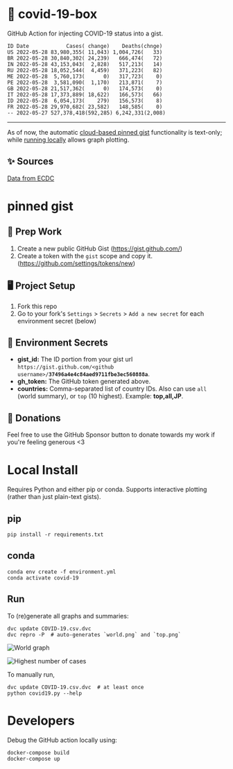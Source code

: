 # 🏥 covid-19-box

GitHub Action for injecting COVID-19 status into a gist.

```
ID Date            Cases( change)    Deaths(chnge)
US 2022-05-28 83,980,355( 11,043) 1,004,726(   33)
BR 2022-05-28 30,840,302( 24,239)   666,474(   72)
IN 2022-05-28 43,153,043(  2,828)   517,213(   14)
RU 2022-05-28 18,052,544(  4,459)   371,223(   82)
ME 2022-05-28  5,760,173(      0)   317,723(    0)
PE 2022-05-28  3,581,090(  1,170)   213,871(    7)
GB 2022-05-28 21,517,362(      0)   174,573(    0)
IT 2022-05-28 17,373,889( 18,622)   166,573(   66)
ID 2022-05-28  6,054,173(    279)   156,573(    8)
FR 2022-05-28 29,970,682( 23,582)   148,585(    0)
-- 2022-05-27 527,378,418(592,285) 6,242,331(2,008)
```

---

As of now, the automatic [cloud-based pinned gist](#pinned-gist) functionality is text-only;
while [running locally](#local-install) allows graph plotting.

## ✨ Sources

[Data from ECDC](https://www.ecdc.europa.eu/en/publications-data/download-todays-data-geographic-distribution-covid-19-cases-worldwide)

# pinned gist

## 🎒 Prep Work
1. Create a new public GitHub Gist (https://gist.github.com/)
1. Create a token with the `gist` scope and copy it. (https://github.com/settings/tokens/new)

## 🖥 Project Setup
1. Fork this repo
1. Go to your fork's `Settings` > `Secrets` > `Add a new secret` for each environment secret (below)

## 🤫 Environment Secrets
- **gist_id:** The ID portion from your gist url `https://gist.github.com/<github username>/`**`37496a4e4c84aed9711fbe3ec560888a`**.
- **gh_token:** The GitHub token generated above.
- **countries:** Comma-separated list of country IDs. Also can use `all` (world summary), or `top` (10 highest). Example: **top,all,JP**.

## 💸 Donations

Feel free to use the GitHub Sponsor button to donate towards my work if you're feeling generous <3

# Local Install

Requires Python and either pip or conda. Supports interactive plotting (rather than just plain-text gists).

## pip

```
pip install -r requirements.txt
```

## conda

```
conda env create -f environment.yml
conda activate covid-19
```

## Run

To (re)generate all graphs and summaries:

```
dvc update COVID-19.csv.dvc
dvc repro -P  # auto-generates `world.png` and `top.png`
```

![World graph](world.png)

![Highest number of cases](top.png)

To manually run,

```
dvc update COVID-19.csv.dvc  # at least once
python covid19.py --help
```

# Developers

Debug the GitHub action locally using:

```
docker-compose build
docker-compose up
```
